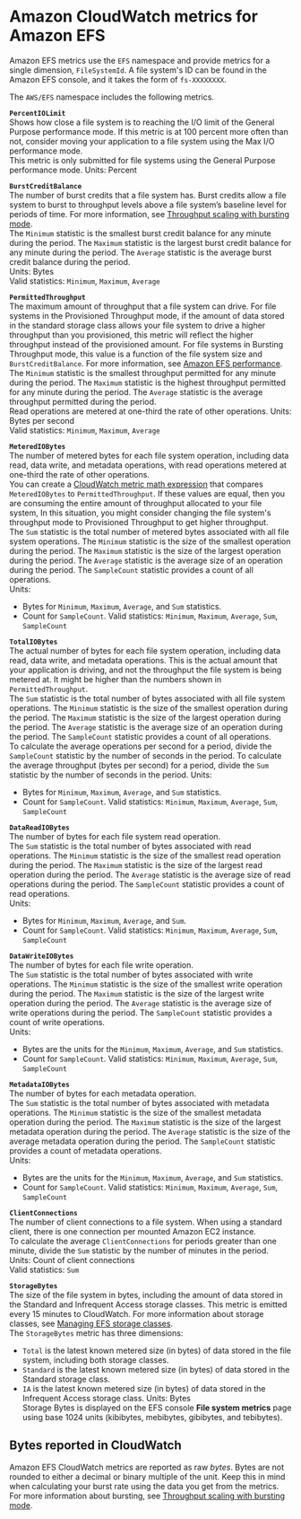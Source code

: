 # Amazon CloudWatch metrics for Amazon EFS<a name="efs-metrics"></a>

Amazon EFS metrics use the `EFS` namespace and provide metrics for a single dimension, `FileSystemId`\. A file system's ID can be found in the Amazon EFS console, and it takes the form of `fs-XXXXXXXX`\.

The `AWS/EFS` namespace includes the following metrics\.

**`PercentIOLimit`**  
Shows how close a file system is to reaching the I/O limit of the General Purpose performance mode\. If this metric is at 100 percent more often than not, consider moving your application to a file system using the Max I/O performance mode\.  
This metric is only submitted for file systems using the General Purpose performance mode\.
Units: Percent

**`BurstCreditBalance`**  
The number of burst credits that a file system has\. Burst credits allow a file system to burst to throughput levels above a file system’s baseline level for periods of time\. For more information, see [Throughput scaling with bursting mode](performance.md#bursting)\.  
The `Minimum` statistic is the smallest burst credit balance for any minute during the period\. The `Maximum` statistic is the largest burst credit balance for any minute during the period\. The `Average` statistic is the average burst credit balance during the period\.   
Units: Bytes  
Valid statistics: `Minimum`, `Maximum`, `Average`

**`PermittedThroughput`**  
The maximum amount of throughput that a file system can drive\. For file systems in the Provisioned Throughput mode, if the amount of data stored in the standard storage class allows your file system to drive a higher throughput than you provisioned, this metric will reflect the higher throughput instead of the provisioned amount\. For file systems in Bursting Throughput mode, this value is a function of the file system size and `BurstCreditBalance`\. For more information, see [Amazon EFS performance](performance.md)\.  
The `Minimum` statistic is the smallest throughput permitted for any minute during the period\. The `Maximum` statistic is the highest throughput permitted for any minute during the period\. The `Average` statistic is the average throughput permitted during the period\.   
Read operations are metered at one\-third the rate of other operations\.
Units: Bytes per second  
Valid statistics: `Minimum`, `Maximum`, `Average`

**`MeteredIOBytes`**  
The number of metered bytes for each file system operation, including data read, data write, and metadata operations, with read operations metered at one\-third the rate of other operations\.  
You can create a [CloudWatch metric math expression](monitoring-metric-math.md#metric-math-throughput-utilization) that compares `MeteredIOBytes` to `PermittedThroughput`\. If these values are equal, then you are consuming the entire amount of throughput allocated to your file system, In this situation, you might consider changing the file system's throughput mode to Provisioned Throughput to get higher throughput\.  
The `Sum` statistic is the total number of metered bytes associated with all file system operations\. The `Minimum` statistic is the size of the smallest operation during the period\. The `Maximum` statistic is the size of the largest operation during the period\. The `Average` statistic is the average size of an operation during the period\. The `SampleCount` statistic provides a count of all operations\.  
Units:  
+ Bytes for `Minimum`, `Maximum`, `Average`, and `Sum` statistics\.
+ Count for `SampleCount`\.
Valid statistics: `Minimum`, `Maximum`, `Average`, `Sum`, `SampleCount`

**`TotalIOBytes`**  
The actual number of bytes for each file system operation, including data read, data write, and metadata operations\. This is the actual amount that your application is driving, and not the throughput the file system is being metered at\. It might be higher than the numbers shown in `PermittedThroughput`\.   
The `Sum` statistic is the total number of bytes associated with all file system operations\. The `Minimum` statistic is the size of the smallest operation during the period\. The `Maximum` statistic is the size of the largest operation during the period\. The `Average` statistic is the average size of an operation during the period\. The `SampleCount` statistic provides a count of all operations\.  
To calculate the average operations per second for a period, divide the `SampleCount` statistic by the number of seconds in the period\. To calculate the average throughput \(bytes per second\) for a period, divide the `Sum` statistic by the number of seconds in the period\. 
Units:  
+ Bytes for `Minimum`, `Maximum`, `Average`, and `Sum` statistics\.
+ Count for `SampleCount`\.
Valid statistics: `Minimum`, `Maximum`, `Average`, `Sum`, `SampleCount`

**`DataReadIOBytes`**  
The number of bytes for each file system read operation\.  
The `Sum` statistic is the total number of bytes associated with read operations\. The `Minimum` statistic is the size of the smallest read operation during the period\. The `Maximum` statistic is the size of the largest read operation during the period\. The `Average` statistic is the average size of read operations during the period\. The `SampleCount` statistic provides a count of read operations\.  
Units:  
+ Bytes for `Minimum`, `Maximum`, `Average`, and `Sum`\.
+ Count for `SampleCount`\.
Valid statistics: `Minimum`, `Maximum`, `Average`, `Sum`, `SampleCount`

**`DataWriteIOBytes`**  
The number of bytes for each file write operation\.  
The `Sum` statistic is the total number of bytes associated with write operations\. The `Minimum` statistic is the size of the smallest write operation during the period\. The `Maximum` statistic is the size of the largest write operation during the period\. The `Average` statistic is the average size of write operations during the period\. The `SampleCount` statistic provides a count of write operations\.  
Units:  
+ Bytes are the units for the `Minimum`, `Maximum`, `Average`, and `Sum` statistics\.
+ Count for `SampleCount`\.
Valid statistics: `Minimum`, `Maximum`, `Average`, `Sum`, `SampleCount`

**`MetadataIOBytes`**  
The number of bytes for each metadata operation\.  
The `Sum` statistic is the total number of bytes associated with metadata operations\. The `Minimum` statistic is the size of the smallest metadata operation during the period\. The `Maximum` statistic is the size of the largest metadata operation during the period\. The `Average` statistic is the size of the average metadata operation during the period\. The `SampleCount` statistic provides a count of metadata operations\.  
Units:  
+ Bytes are the units for the `Minimum`, `Maximum`, `Average`, and `Sum` statistics\.
+ Count for `SampleCount`\.
Valid statistics: `Minimum`, `Maximum`, `Average`, `Sum`, `SampleCount`

**`ClientConnections`**  
The number of client connections to a file system\. When using a standard client, there is one connection per mounted Amazon EC2 instance\.  
To calculate the average `ClientConnections` for periods greater than one minute, divide the `Sum` statistic by the number of minutes in the period\.
Units: Count of client connections  
Valid statistics: `Sum`

**`StorageBytes`**  
The size of the file system in bytes, including the amount of data stored in the Standard and Infrequent Access storage classes\. This metric is emitted every 15 minutes to CloudWatch\. For more information about storage classes, see [Managing EFS storage classes](storage-classes.md)\.  
The `StorageBytes` metric has three dimensions:  
+ `Total` is the latest known metered size \(in bytes\) of data stored in the file system, including both storage classes\.
+ `Standard` is the latest known metered size \(in bytes\) of data stored in the Standard storage class\.
+ `IA` is the latest known metered size \(in bytes\) of data stored in the Infrequent Access storage class\.
Units: Bytes  
Storage Bytes is displayed on the EFS console **File system metrics** page using base 1024 units \(kibibytes, mebibytes, gibibytes, and tebibytes\)\.

## Bytes reported in CloudWatch<a name="cloudwatch-bytes"></a>

Amazon EFS CloudWatch metrics are reported as raw *bytes*\. Bytes are not rounded to either a decimal or binary multiple of the unit\. Keep this in mind when calculating your burst rate using the data you get from the metrics\. For more information about bursting, see [Throughput scaling with bursting mode](performance.md#bursting)\.